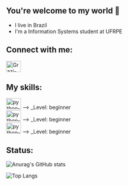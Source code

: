 ## You're welcome to my world 👋

- I live in Brazil
- I'm a Information Systems student at UFRPE

## Connect with me: 

<a href="https://www.linkedin.com/in/grazielamariaf/" target="blank">
<img aling="center" alt="Grazi-felix-linkedin" height="30" width="40" src="https://cdn.jsdelivr.net/gh/devicons/devicon/icons/linkedin/linkedin-plain.svg" style="max-width=100%;">
</a>


## My skills:

<a href="https://www.linkedin.com/in/grazielamariaf/" target="blank">
<img aling="center" alt="python-icon" height="30" width="40" src="https://cdn.jsdelivr.net/gh/devicons/devicon/icons/python/python-original.svg" style="max-width=100%;"></a> ⟶ _Level:  beginner
</br>
<a href="https://www.linkedin.com/in/grazielamariaf/" target="blank">
<img aling="center" alt="python-icon" height="30" width="40" src="https://cdn.jsdelivr.net/gh/devicons/devicon/icons/html5/html5-plain.svg" style="max-width=100%;"></a> ⟶ _Level:  beginner
<br>
<a href="https://www.linkedin.com/in/grazielamariaf/" target="blank">
<img aling="center" alt="python-icon" height="30" width="40" src="https://cdn.jsdelivr.net/gh/devicons/devicon/icons/css3/css3-plain.svg" style="max-width=100%;"></a> ⟶ _Level:  beginner
<br>


## Status:

![Anurag's GitHub stats](https://github-readme-stats.vercel.app/api?username=grazifelix&show_icons=true&theme=radical)


![Top Langs](https://github-readme-stats.vercel.app/api/top-langs/?username=grazifelix&layout=radical)
 

<!--
**Grazifelix/Grazifelix** is a ✨ _special_ ✨ repository because its `README.md` (this file) appears on your GitHub profile.

Here are some ideas to get you started:

- 🔭 I’m currently working on ...
- 🌱 I’m currently learning ...
- 👯 I’m looking to collaborate on ...
- 🤔 I’m looking for help with ...
- 💬 Ask me about ...
- 📫 How to reach me: ...
- 😄 Pronouns: ...
- ⚡ Fun fact: ...
-->
